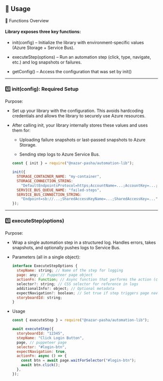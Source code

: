 ## 🔹 Usage

🔹 Functions Overview

#### Library exposes three key functions:

- init(config) – Initialize the library with environment-specific values (Azure Storage + Service Bus).

- executeStep(options) – Run an automation step (click, type, navigate, etc.) and log snapshots or failures.

- getConfig() – Access the configuration that was set by init()

---

### 1️⃣ init(config): Required Setup

Purpose:

- Set up your library with the configuration. This avoids hardcoding credentials and allows the library to securely use Azure resources.

- After calling init, your library internally stores these values and uses them for:

  - Uploading failure snapshots or last-passed snapshots to Azure Storage.

  - Sending step logs to Azure Service Bus.

  ```js
  const { init } = require("@nazar-pasha/automation-lib");

  init({
    STORAGE_CONTAINER_NAME: "my-container",
    STORAGE_CONNECTION_STRING:
      "DefaultEndpointsProtocol=https;AccountName=...;AccountKey=...;EndpointSuffix=core.windows.net",
    SERVICE_BUS_QUEUE_NAME: "failed-steps",
    SERVICE_BUS_CONNECTION_STRING:
      "Endpoint=sb://...;SharedAccessKeyName=...;SharedAccessKey=...",
  });
  ```

---

### 1️⃣ executeStep(options)

Purpose:

- Wrap a single automation step in a structured log. Handles errors, takes snapshots, and optionally pushes logs to Service Bus.

- Parameters (all in a single object):

  ```js
  interface ExecuteStepOptions {
    stepName: string; // Name of the step for logging
    page: any; // Puppeteer page object
    actionFn: Function; // Async function that performs the action (click, type, navigate)
    selector?: string; // CSS selector for reference in logs
    additionalInfo?: object; // Optional metadata
    expectNavigation?: boolean; // Set true if step triggers page navigation
    storyboardId: string;
  }
  ```

- Usage

  ```js
  const { executeStep } = require("@nazar-pasha/automation-lib");

  await executeStep({
    storyboardId: "12345",
    stepName: "Click Login Button",
    page, // puppeteer page
    selector: "#login-btn",
    expectNavigation: true,
    actionFn: async () => {
      const btn = await page.waitForSelector("#login-btn");
      await btn.click();
    },
  });
  ```
